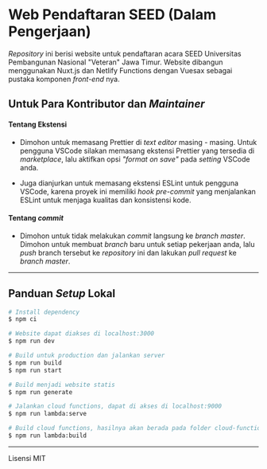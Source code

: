 # Web Pendaftaran SEED (Dalam Pengerjaan)

_Repository_ ini berisi website untuk pendaftaran acara SEED Universitas Pembangunan Nasional "Veteran" Jawa Timur. Website dibangun menggunakan Nuxt.js dan Netlify Functions dengan Vuesax sebagai pustaka komponen _front-end_ nya.

## Untuk Para Kontributor dan _Maintainer_

#### Tentang Ekstensi

- Dimohon untuk memasang Prettier di _text editor_ masing - masing. Untuk pengguna VSCode silakan memasang ekstensi Prettier yang tersedia di _marketplace_, lalu aktifkan opsi _"format on save"_ pada _setting_ VSCode anda.

- Juga dianjurkan untuk memasang ekstensi ESLint untuk pengguna VSCode, karena proyek ini memiliki _hook pre-commit_ yang menjalankan ESLint untuk menjaga kualitas dan konsistensi kode.

#### Tentang _commit_

- Dimohon untuk tidak melakukan _commit_ langsung ke _branch master_. Dimohon untuk membuat _branch_ baru untuk setiap pekerjaan anda, lalu _push_ branch tersebut ke _repository_ ini dan lakukan _pull request_ ke _branch master_.

---

## Panduan _Setup_ Lokal

```bash
# Install dependency
$ npm ci

# Website dapat diakses di localhost:3000
$ npm run dev

# Build untuk production dan jalankan server
$ npm run build
$ npm run start

# Build menjadi website statis
$ npm run generate

# Jalankan cloud functions, dapat di akses di localhost:9000
$ npm run lambda:serve

# Build cloud functions, hasilnya akan berada pada folder cloud-functions
$ npm run lambda:build
```

****
Lisensi MIT
